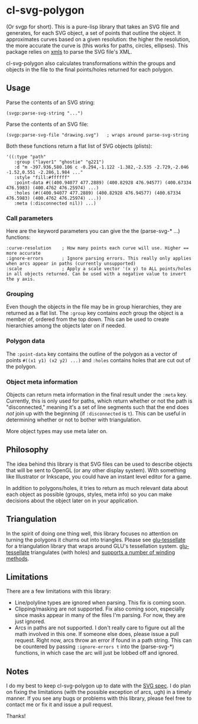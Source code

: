 cl-svg-polygon
==============
(Or svgp for short). This is a pure-lisp library that takes an SVG file and generates, for each SVG object, a
set of points that outline the object. It approximates curves based on a given resolution: the 
higher the resolution, the more accurate the curve is (this works for paths, circles, ellipses).
This package relies on [xmls](http://common-lisp.net/project/xmls/) to parse the SVG file's XML.

cl-svg-polygon also calculates transformations within the groups and objects in the file to the
final points/holes returned for each polygon.

Usage
-----
Parse the contents of an SVG string:
    
    (svgp:parse-svg-string "...")

Parse the contents of an SVG file:

    (svgp:parse-svg-file "drawing.svg")   ; wraps around parse-svg-string

Both these functions return a flat list of SVG objects (plists):

    '((:type "path"
       :group ("layer1" "ghostie" "g221")
       :d "m -397.936,580.106 c -0.294,-1.122 -1.382,-2.535 -2.729,-2.046 -1.52,0.551 -2.286,1.984 ..."
       :style "fill:#ffffff"
       :point-data #((400.94077 477.2889) (400.82928 476.94577) (400.67334 476.5983) (400.4762 476.25974) ...)
       :holes (#((400.94077 477.2889) (400.82928 476.94577) (400.67334 476.5983) (400.4762 476.25974) ...))
	   :meta (:disconnected nil)) ...)

### Call parameters
Here are the keyword parameters you can give the the (parse-svg-\* ...) functions:

    :curve-resolution    ; How many points each curve will use. Higher == more accurate
    :ignore-errors       ; Ignore parsing errors. This really only applies when arcs appear in paths (currently unsupported)
    :scale               ; Apply a scale vector '(x y) to ALL points/holes in all objects returned. Can be used with a negative value to invert the y axis.

### Grouping
Even though the objects in the file may be in group hierarchies, they are returned as a flat list.
The `:group` key contains *each* group the object is a member of, ordered from the top down. This
can be used to create hierarchies among the objects later on if needed.

### Polygon data
The `:point-data` key contains the outline of the polygon as a vector of points `#((x1 y1) (x2 y2) ...)`
and `:holes` contains holes that are cut out of the polygon.

### Object meta information
Objects can return meta information in the final result under the `:meta` key. Currently, this is
only used for paths, which return whether or not the path is "disconnected," meaning it's a set of
line segments such that the end does *not* join up with the beginning (if `:disconnected` is `t`).
This can be useful in determining whether or not to bother with triangulation.

More object types may use meta later on.

Philosophy
----------
The idea behind this library is that SVG files can be used to describe objects that will be sent
to OpenGL (or any other display system). With something like Illustrator or Inkscape, you could
have an instant level editor for a game.

In addition to polygons/holes, it tries to return as much relevant data about each object as
possible (groups, styles, meta info) so you can make decisions about the object later on in your
application.

Triangulation
-------------
In the spirit of doing one thing well, this library focuses no attention on turning the polygons
it churns out into triangles. Please see [glu-tessellate](http://github.com/orthecreedence/glu-tessellate)
for a triangulation library that wraps around GLU's tessellation system.
[glu-tessellate](http://github.com/orthecreedence/glu-tessellate) triangulates (with holes) and
[supports a number of winding methods](http://www.glprogramming.com/red/chapter11.html).

Limitations
-----------
There are a few limitations with this library:

 - Line/polyline types are ignored when parsing. This fix is coming soon.
 - Clipping/masking are not supported. Fix also coming soon, especially since masks appear in many
 of the files I'm parsing. For now, they are just ignored.
 - Arcs in paths are not supported. I don't really care to figure out all the math involved in this
 one. If someone else does, please issue a pull request. Right now, arcs throw an error if found in
 a path string. This can be countered by passing `:ignore-errors t` into the (parse-svg-\*) functions,
 in which case the arc will just be lobbed off and ignored.

Notes
-----
I do my best to keep cl-svg-polygon up to date with the [SVG spec](http://www.w3.org/TR/SVG/).
I do plan on fixing the limitations (with the possible exception of arcs, ugh) in a timely
manner. If you see any bugs or problems with this library, please feel free to contact me or
fix it and issue a pull request.

Thanks!
